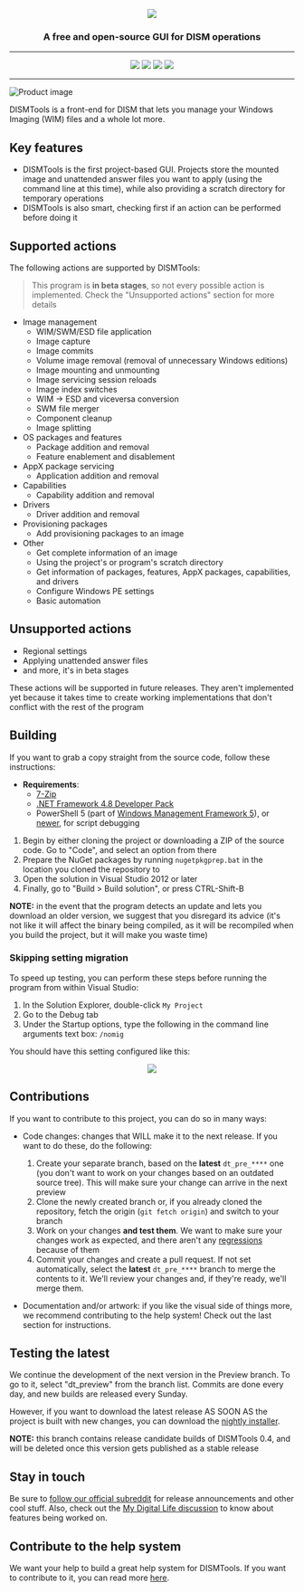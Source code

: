 <p align="center">
	<img src="https://github.com/CodingWonders/DISMTools/assets/101426328/4c753c9a-1440-44cb-a742-04e71d077dff">
	<h3 align="center">A free and open-source GUI for DISM operations</h3>
</p>
<hr>

<!-- Tags (powered by Shields.io) -->

<p align="center">
	<img src="https://img.shields.io/github/downloads/CodingWonders/DISMTools/total" />
	<a href="https://github.com/CodingWonders/DISMTools/releases/latest"><img src="https://img.shields.io/github/v/release/CodingWonders/DISMTools" /></a>
	<a href="https://forums.mydigitallife.net/threads/dismtools.87263"><img src="https://img.shields.io/badge/MDL_Forums-blue" /></a>
	<a href="https://reddit.com/r/DISMTools"><img src="https://img.shields.io/badge/Subreddit-orange?logo=reddit&logoColor=white" /></a>
</p>
<hr>

![Product image](https://github.com/CodingWonders/DISMTools/assets/101426328/7f55a099-7e51-498e-9a31-c433fab7d8b9)

DISMTools is a front-end for DISM that lets you manage your Windows Imaging (WIM) files and a whole lot more.

## Key features

- DISMTools is the first project-based GUI. Projects store the mounted image and unattended answer files you want to apply (using the command line at this time), while also providing a scratch directory for temporary operations
- DISMTools is also smart, checking first if an action can be performed before doing it

## Supported actions

The following actions are supported by DISMTools:

  > This program is **in beta stages**, so not every possible action is implemented. Check the "Unsupported actions" section for more details

- Image management
  - WIM/SWM/ESD file application
  - Image capture
  - Image commits
  - Volume image removal (removal of unnecessary Windows editions)
  - Image mounting and unmounting
  - Image servicing session reloads
  - Image index switches
  - WIM -> ESD and viceversa conversion
  - SWM file merger
  - Component cleanup
  - Image splitting
- OS packages and features
  - Package addition and removal
  - Feature enablement and disablement
- AppX package servicing
  - Application addition and removal
- Capabilities
  - Capability addition and removal
- Drivers
  - Driver addition and removal
- Provisioning packages
  - Add provisioning packages to an image
- Other
  - Get complete information of an image
  - Using the project's or program's scratch directory
  - Get information of packages, features, AppX packages, capabilities, and drivers
  - Configure Windows PE settings
  - Basic automation
  
## Unsupported actions

- Regional settings
- Applying unattended answer files
- and more, it's in beta stages

These actions will be supported in future releases. They aren't implemented yet because it takes time to create working implementations that don't conflict with the rest of the program

## Building

If you want to grab a copy straight from the source code, follow these instructions:

- **Requirements**:
  - [7-Zip](https://7-zip.org)
  - [.NET Framework 4.8 Developer Pack](https://dotnet.microsoft.com/en-us/download/dotnet-framework/thank-you/net48-offline-installer)
  - PowerShell 5 (part of [Windows Management Framework 5](https://www.microsoft.com/en-us/download/confirmation.aspx?id=54616)), or [newer](https://github.com/powershell/powershell), for script debugging

1. Begin by either cloning the project or downloading a ZIP of the source code. Go to "Code", and select an option from there
2. Prepare the NuGet packages by running `nugetpkgprep.bat` in the location you cloned the repository to
3. Open the solution in Visual Studio 2012 or later
4. Finally, go to "Build > Build solution", or press CTRL-Shift-B

**NOTE:** in the event that the program detects an update and lets you download an older version, we suggest that you disregard its advice (it's not like it will affect the binary being compiled, as it will be recompiled when you build the project, but it will make you waste time)

### Skipping setting migration

To speed up testing, you can perform these steps before running the program from within Visual Studio:

1. In the Solution Explorer, double-click `My Project`
2. Go to the Debug tab
3. Under the Startup options, type the following in the command line arguments text box: `/nomig`

You should have this setting configured like this:

<p align="center">
	<img src="https://github.com/CodingWonders/DISMTools/assets/101426328/cf3c8704-4c93-4047-9d42-aae7c8976522" />
</p>

## Contributions

If you want to contribute to this project, you can do so in many ways:

- Code changes: changes that WILL make it to the next release. If you want to do these, do the following:

  1. Create your separate branch, based on the **latest** `dt_pre_****` one (you don't want to work on your changes based on an outdated source tree). This will make sure your change can arrive in the next preview
  2. Clone the newly created branch or, if you already cloned the repository, fetch the origin (`git fetch origin`) and switch to your branch
  3. Work on your changes **and test them**. We want to make sure your changes work as expected, and there aren't any [regressions](https://en.wikipedia.org/wiki/Regression_testing) because of them
  4. Commit your changes and create a pull request. If not set automatically, select the **latest** `dt_pre_****` branch to merge the contents to it. We'll review your changes and, if they're ready, we'll merge them.

- Documentation and/or artwork: if you like the visual side of things more, we recommend contributing to the help system! Check out the last section for instructions.

## Testing the latest

We continue the development of the next version in the Preview branch. To go to it, select "dt_preview" from the branch list. Commits are done every day, and new builds are released every Sunday.

However, if you want to download the latest release AS SOON AS the project is built with new changes, you can download the [nightly installer](https://github.com/CodingWonders/DISMTools/raw/dt_pre_23124_relcndid/Installer/Output/dt_setup.exe).

**NOTE:** this branch contains release candidate builds of DISMTools 0.4, and will be deleted once this version gets published as a stable release

## Stay in touch

Be sure to [follow our official subreddit](https://reddit.com/r/DISMTools) for release announcements and other cool stuff. Also, check out the [My Digital Life discussion](https://forums.mydigitallife.net/threads/discussion-dismtools.87263/) to know about features being worked on.

## Contribute to the help system

We want your help to build a great help system for DISMTools. If you want to contribute to it, you can read more [here](https://github.com/CodingWonders/dt_help).
